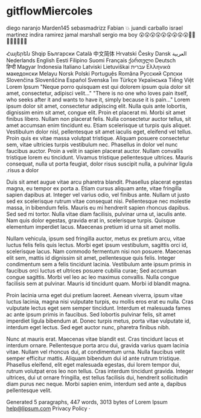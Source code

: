 # gitflowMiercoles

diego naranjo
Marden145
sebasmadrizz
Fabian :boom:
juandi carballo
israel martinez
indira ramirez
jamal marshall
sergio ma boy
😲😲😲😲😲😲😲😲😲💫💫💫💫💫💫💫💫

Հայերեն Shqip ‫العربية Български Català 中文简体 Hrvatski Česky Dansk Nederlands English Eesti Filipino Suomi Français ქართული Deutsch Ελληνικά ‫עברית हिन्दी Magyar Indonesia Italiano Latviski Lietuviškai македонски Melayu Norsk Polski Português Româna Pyccкий Српски Slovenčina Slovenščina Español Svenska ไทย Türkçe Українська Tiếng Việt
Lorem Ipsum
"Neque porro quisquam est qui dolorem ipsum quia dolor sit amet, consectetur, adipisci velit..."
"There is no one who loves pain itself, who seeks after it and wants to have it, simply because it is pain..."
Lorem ipsum dolor sit amet, consectetur adipiscing elit. Nulla quis ante lobortis, dignissim enim sit amet, congue elit. Proin et placerat mi. Morbi sit amet finibus libero. Nullam non placerat felis. Nulla consectetur auctor tellus, sit amet accumsan enim tincidunt eu. Etiam scelerisque ut turpis quis aliquet. Vestibulum dolor nisl, pellentesque sit amet iaculis eget, eleifend vel tellus. Proin quis ex vitae massa volutpat tristique. Aliquam posuere consectetur sem, vitae ultricies turpis vestibulum nec. Phasellus in dolor vel nunc faucibus auctor. Proin a velit in sapien placerat auctor. Nullam convallis tristique lorem eu tincidunt. Vivamus tristique pellentesque ultrices. Mauris consequat, nulla ut porta feugiat, dolor risus suscipit nulla, a pulvinar ligula risus a dolor.

Duis sit amet augue vitae arcu pharetra blandit. Phasellus placerat egestas magna, eu tempor ex porta a. Etiam cursus aliquam ante, vitae fringilla sapien dapibus at. Integer vel varius odio, vel finibus ante. Nullam ut justo sed ex scelerisque rutrum vitae consequat nisi. Pellentesque nec molestie massa, in bibendum felis. Mauris eu mi hendrerit sapien rhoncus dapibus. Sed sed mi tortor. Nulla vitae diam facilisis, pulvinar urna ut, iaculis ante. Nam quis dolor egestas, gravida erat in, scelerisque turpis. Quisque elementum imperdiet lacus. Maecenas pretium id urna sit amet mollis.

Nullam vehicula, ipsum sed fringilla auctor, metus ex pretium arcu, vitae luctus felis felis quis lectus. Morbi eget ipsum vestibulum, sagittis orci id, scelerisque lacus. Nam commodo fermentum nisi non posuere. Maecenas elit sem, mattis id dignissim sit amet, pellentesque quis felis. Integer condimentum sem a felis tincidunt lacinia. Vestibulum ante ipsum primis in faucibus orci luctus et ultrices posuere cubilia curae; Sed accumsan congue sagittis. Morbi vel leo ac leo maximus convallis. Nulla congue facilisis sem at pulvinar. Mauris id tincidunt quam. Morbi id blandit magna.

Proin lacinia urna eget dui pretium laoreet. Aenean viverra, ipsum vitae luctus lacinia, magna nisi vulputate turpis, eu mollis eros erat eu nulla. Cras vulputate lectus eget sem semper tincidunt. Interdum et malesuada fames ac ante ipsum primis in faucibus. Sed lobortis pulvinar felis, sit amet imperdiet ligula bibendum at. Donec turpis metus, porta vitae vulputate id, interdum eget lectus. Sed eget auctor nunc, pharetra finibus nibh.

Nunc at mauris erat. Maecenas vitae blandit est. Cras tincidunt lacus et interdum ornare. Pellentesque porta arcu dui, gravida varius quam lacinia vitae. Nullam vel rhoncus dui, at condimentum urna. Nulla faucibus velit semper efficitur mattis. Aliquam bibendum dui id ante rutrum tristique. Phasellus eleifend, elit eget malesuada egestas, dui lorem tempor dui, rutrum volutpat eros leo non tellus. Cras interdum tincidunt gravida. Integer ultrices, dui ut ornare fringilla, est tellus facilisis dui, hendrerit sollicitudin diam purus nec neque. Morbi sapien enim, interdum sed ante a, dapibus pellentesque velit.

Generated 5 paragraphs, 447 words, 3013 bytes of Lorem Ipsum
help@lipsum.com
Privacy Policy · 

